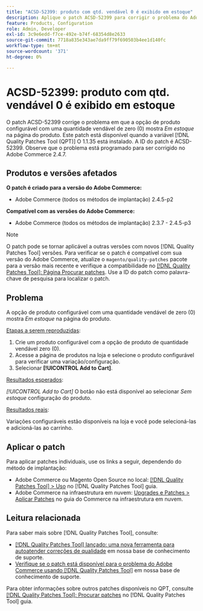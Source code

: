 ```yaml
---
title: "ACSD-52399: produto com qtd. vendável 0 é exibido em estoque"
description: Aplique o patch ACSD-52399 para corrigir o problema do Adobe Commerce em que a opção de produto configurável com quantidade comerciável de 0 mostra *Em estoque* na página do produto.
feature: Products, Configuration
role: Admin, Developer
exl-id: 3c9e6edd-f7ce-492e-b74f-68354d8e2633
source-git-commit: 7718a835e343ae7da9ff79f690503b4ee1d140fc
workflow-type: tm+mt
source-wordcount: '371'
ht-degree: 0%

---
```


# ACSD-52399: produto com qtd. vendável 0 é exibido em estoque

O patch ACSD-52399 corrige o problema em que a opção de produto configurável com uma quantidade vendável de zero (0) mostra *Em estoque* na página do produto. Este patch está disponível quando a variável [!DNL Quality Patches Tool (QPT)] O 1.1.35 está instalado. A ID do patch é ACSD-52399. Observe que o problema está programado para ser corrigido no Adobe Commerce 2.4.7.

## Produtos e versões afetados

**O patch é criado para a versão do Adobe Commerce:**

* Adobe Commerce (todos os métodos de implantação) 2.4.5-p2

**Compatível com as versões do Adobe Commerce:**

* Adobe Commerce (todos os métodos de implantação) 2.3.7 - 2.4.5-p3

>[!NOTE]
>
>O patch pode se tornar aplicável a outras versões com novos [!DNL Quality Patches Tool] versões. Para verificar se o patch é compatível com sua versão do Adobe Commerce, atualize o `magento/quality-patches` pacote para a versão mais recente e verifique a compatibilidade no [[!DNL Quality Patches Tool]: Página Procurar patches](https://experienceleague.adobe.com/tools/commerce-quality-patches/index.html). Use a ID do patch como palavra-chave de pesquisa para localizar o patch.

## Problema

A opção de produto configurável com uma quantidade vendável de zero (0) mostra *Em estoque* na página do produto.

<u>Etapas a serem reproduzidas</u>:

1. Crie um produto configurável com a opção de produto de quantidade vendável zero (0).
1. Acesse a página de produtos na loja e selecione o produto configurável para verificar uma variação/configuração.
1. Selecionar **[!UICONTROL Add to Cart]**.

<u>Resultados esperados</u>:

*[!UICONTROL Add to Cart]* O botão não está disponível ao selecionar *Sem estoque* configuração do produto.

<u>Resultados reais</u>:

Variações configuráveis estão disponíveis na loja e você pode selecioná-las e adicioná-las ao carrinho.

## Aplicar o patch

Para aplicar patches individuais, use os links a seguir, dependendo do método de implantação:

* Adobe Commerce ou Magento Open Source no local: [[!DNL Quality Patches Tool] > Uso](https://experienceleague.adobe.com/docs/commerce-operations/tools/quality-patches-tool/usage.html) no [!DNL Quality Patches Tool] guia.
* Adobe Commerce na infraestrutura em nuvem: [Upgrades e Patches > Aplicar Patches](https://experienceleague.adobe.com/docs/commerce-cloud-service/user-guide/develop/upgrade/apply-patches.html) no guia do Commerce na infraestrutura em nuvem.

## Leitura relacionada

Para saber mais sobre [!DNL Quality Patches Tool], consulte:

* [[!DNL Quality Patches Tool] lançado: uma nova ferramenta para autoatender correções de qualidade](/help/announcements/adobe-commerce-announcements/magento-quality-patches-released-new-tool-to-self-serve-quality-patches.md) em nossa base de conhecimento de suporte.
* [Verifique se o patch está disponível para o problema do Adobe Commerce usando [!DNL Quality Patches Tool]](/help/support-tools/patches-available-in-qpt-tool/check-patch-for-magento-issue-with-magento-quality-patches.md) em nossa base de conhecimento de suporte.

Para obter informações sobre outros patches disponíveis no QPT, consulte [[!DNL Quality Patches Tool]: Procurar patches](https://experienceleague.adobe.com/tools/commerce-quality-patches/index.html) no [!DNL Quality Patches Tool] guia.
